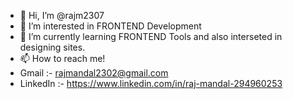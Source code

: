 - 👋 Hi, I’m @rajm2307
- 👀 I’m interested in FRONTEND Development
- 🌱 I’m currently learning FRONTEND Tools and also interseted in designing sites.
- 📫 How to reach me!
- Gmail :- rajmandal2302@gmail.com
- LinkedIn :- https://www.linkedin.com/in/raj-mandal-294960253

<!---
rajm2307/rajm2307 is a ✨ special ✨ repository because its `README.md` (this file) appears on your GitHub profile.
You can click the Preview link to take a look at your changes.
--->
